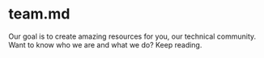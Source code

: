# team.md
Our goal is to create amazing resources for you, our technical community. Want to know who we are and what we do? Keep reading.
